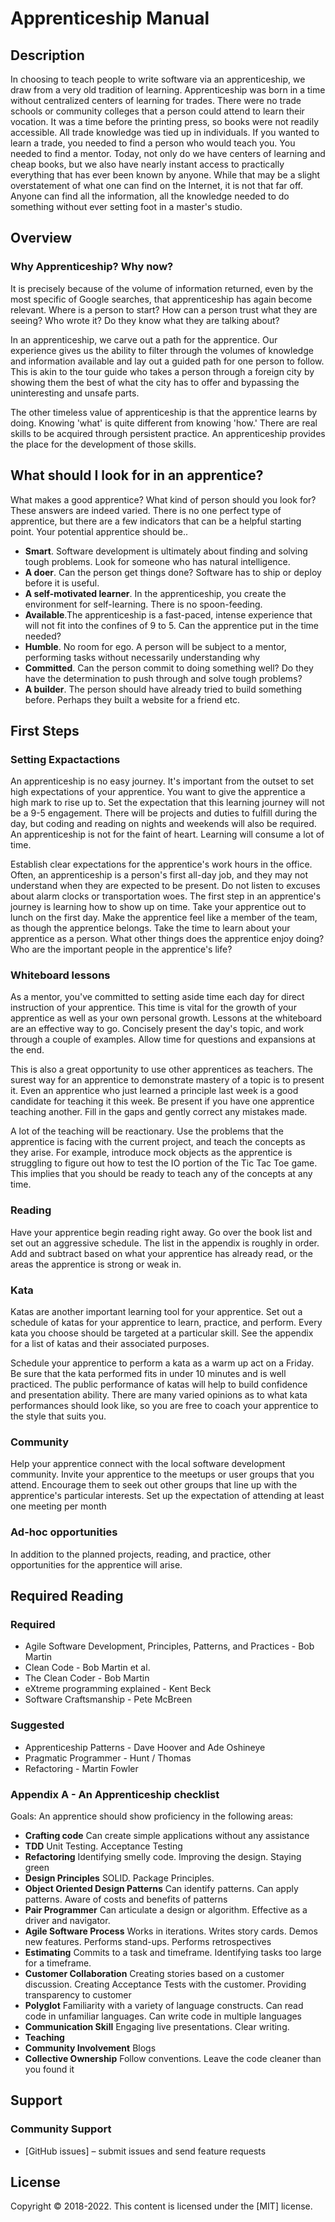 
# Apprenticeship Manual 

## Description
In choosing to teach people to write software via an apprenticeship, we draw from a very old tradition of learning. Apprenticeship was born in a time without centralized centers of learning for trades. There were no trade schools or community colleges that a person could attend to learn their vocation. It was a time before the printing press, so books were not readily accessible. All trade knowledge was tied up in individuals. If you wanted to learn a trade, you needed to find a person who would teach you. You needed to find a mentor.
Today, not only do we have centers of learning and cheap books, but we also have nearly instant access to practically everything that has ever been known by anyone. While that may be a slight overstatement of what one can find on the Internet, it is not that far off. Anyone can find all the information, all the knowledge needed to do something without ever setting foot in a master's studio.


## Overview

### Why Apprenticeship? Why now? 
It is precisely because of the volume of information returned, even by the most specific of Google searches, that apprenticeship has again become relevant. Where is a person to start? How can a person trust what they are seeing? Who wrote it? Do they know what they are talking about?

In an apprenticeship, we carve out a path for the apprentice. Our experience gives us the ability to filter through the volumes of knowledge and information available and lay out a guided path for one person to follow. This is akin to the tour guide who takes a person through a foreign city by showing them the best of what the city has to offer and bypassing the uninteresting and unsafe parts.

The other timeless value of apprenticeship is that the apprentice learns by doing. Knowing 'what' is quite different from knowing 'how.' There are real skills to be acquired through persistent practice. An apprenticeship provides the place for the development of those skills.


## What should I look for in an apprentice?

What makes a good apprentice? What kind of person should you look for? These answers are indeed varied. There is no one perfect type of apprentice, but there are a few indicators that can be a helpful starting point. Your potential apprentice should be..

* **Smart**. Software development is ultimately about finding and solving tough problems. Look for someone who has natural intelligence. 
* **A doer**. Can the person get things done? Software has to ship or deploy before it is useful. 
* **A self-motivated learner**. In the apprenticeship, you create the environment for self-learning. There is no spoon-feeding. 
* **Available**.The apprenticeship is a fast-paced, intense experience that will not fit into the confines of 9 to 5. Can the apprentice put in the time needed? 
* **Humble**. No room for ego. A person will be subject to a mentor, performing tasks without necessarily understanding why 
* **Committed**. Can the person commit to doing something well? Do they have the determination to push through and solve tough problems?
* **A builder**. The person should have already tried to build something before. Perhaps they built a website for a friend etc.  


## First Steps

### Setting Expactactions 
An apprenticeship is no easy journey. It's important from the outset to set high expectations of your apprentice. You want to give the apprentice a high mark to rise up to. Set the expectation that this learning journey will not be a 9-5 engagement. There will be projects and duties to fulfill during the day, but coding and reading on nights and weekends will also be required. An apprenticeship is not for the faint of heart. Learning will consume a lot of time.

Establish clear expectations for the apprentice's work hours in the office. Often, an apprenticeship is a person's first all-day job, and they may not understand when they are expected to be present. Do not listen to excuses about alarm clocks or transportation woes. The first step in an apprentice's journey is learning how to show up on time. Take your apprentice out to lunch on the first day. Make the apprentice feel like a member of the team, as though the apprentice belongs. Take the time to learn about your apprentice as a person. What other things does the apprentice enjoy doing? Who are the important people in the apprentice's life?


### Whiteboard lessons
 
As a mentor, you've committed to setting aside time each day for direct instruction of your apprentice. This time is vital for the growth of your apprentice as well as your own personal growth. Lessons at the whiteboard are an effective way to go. Concisely present the day's topic, and work through a couple of examples. Allow time for questions and expansions at the end.

This is also a great opportunity to use other apprentices as teachers. The surest way for an apprentice to demonstrate mastery of a topic is to present it. Even an apprentice who just learned a principle last week is a good candidate for teaching it this week. Be present if you have one apprentice teaching another. Fill in the gaps and gently correct any mistakes made.

 A lot of the teaching will be reactionary. Use the problems that the apprentice is facing with the current project, and teach the concepts as they arise. For example, introduce mock objects as the apprentice is struggling to figure out how to test the IO portion of the Tic Tac Toe game. This implies that you should be ready to teach any of the concepts at any time.

### Reading 

Have your apprentice begin reading right away. Go over the book list and set out an aggressive schedule. The list in the appendix is roughly in order. Add and subtract based on what your apprentice has already read, or the areas the apprentice is strong or weak in.
 
### Kata 

Katas are another important learning tool for your apprentice. Set out a schedule of katas for your apprentice to learn, practice, and perform. Every kata you choose should be targeted at a particular skill. See the appendix for a list of katas and their associated purposes.

Schedule your apprentice to perform a kata as a warm up act on a Friday. Be sure that the kata performed fits in under 10 minutes and is well practiced. The public performance of katas will help to build confidence and presentation ability. There are many varied opinions as to what kata performances should look like, so you are free to coach your apprentice to the style that suits you.

### Community 

Help your apprentice connect with the local software development community. Invite your apprentice to the meetups or user groups that you attend. Encourage them to seek out other groups that line up with the apprentice's particular interests. Set up the expectation of attending at least one meeting per month

### Ad-hoc opportunities 

In addition to the planned projects, reading, and practice, other opportunities for the apprentice will arise.

## Required Reading

###  Required 
* Agile Software Development, Principles, Patterns, and Practices - Bob Martin
* Clean Code - Bob Martin et al.
* The Clean Coder - Bob Martin
* eXtreme programming explained - Kent Beck
* Software Craftsmanship - Pete McBreen

###  Suggested 
* Apprenticeship Patterns - Dave Hoover and Ade Oshineye
* Pragmatic Programmer - Hunt / Thomas
* Refactoring - Martin Fowler

### Appendix A  - An Apprenticeship checklist

Goals: An apprentice should show proficiency in the following areas:

* **Crafting code** Can create simple applications without any assistance
* **TDD** Unit Testing. Acceptance Testing
* **Refactoring** Identifying smelly code. Improving the design. Staying green
* **Design Principles** SOLID. Package Principles. 
* **Object Oriented Design Patterns** Can identify patterns. Can apply patterns. Aware of costs and benefits of patterns
* **Pair Programmer** Can articulate a design or algorithm. Effective as a driver and navigator.
* **Agile Software Process** Works in iterations. Writes story cards. Demos new features. Performs stand-ups. Performs retrospectives
* **Estimating** Commits to a task and timeframe. Identifying tasks too large for a timeframe. 
* **Customer Collaboration** Creating stories based on a customer discussion. Creating Acceptance Tests with the customer. Providing transparency to customer
* **Polyglot** Familiarity with a variety of language constructs. Can read code in unfamiliar languages. Can write code in multiple languages
* **Communication Skill** Engaging live presentations. Clear writing. 
* **Teaching**
* **Community Involvement** Blogs
* **Collective Ownership** Follow conventions. Leave the code cleaner than you found it



## Support

### Community Support

* [GitHub issues] &ndash; submit issues and send feature requests


## License

Copyright &copy; 2018-2022. This content is licensed under the [MIT] license.

